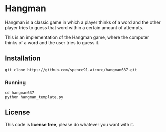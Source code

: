 # Hangman
Hangman is a classic game in which a player thinks of a word and the other player tries to guess that word within a certain amount of attempts.

This is an implementation of the Hangman game, where the computer thinks of a word and the user tries to guess it. 

## Installation

```
git clone https://github.com/spence91-aicore/hangman637.git
```

### Running

```
cd hangman637
python hangman_template.py
```

## License

This code is **license free**, please do whatever you want with it.